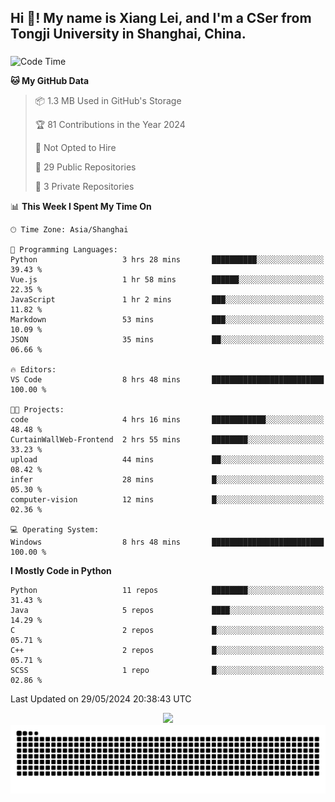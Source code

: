 <h2 align="left">Hi 👋! My name is Xiang Lei, and I'm a CSer from Tongji University in Shanghai, China.</h2>

###

<!--START_SECTION:waka-->
![Code Time](http://img.shields.io/badge/Code%20Time-490%20hrs%2041%20mins-blue)

**🐱 My GitHub Data** 

> 📦 1.3 MB Used in GitHub's Storage 
 > 
> 🏆 81 Contributions in the Year 2024
 > 
> 🚫 Not Opted to Hire
 > 
> 📜 29 Public Repositories 
 > 
> 🔑 3 Private Repositories 
 > 
📊 **This Week I Spent My Time On** 

```text
🕑︎ Time Zone: Asia/Shanghai

💬 Programming Languages: 
Python                   3 hrs 28 mins       ██████████░░░░░░░░░░░░░░░   39.43 % 
Vue.js                   1 hr 58 mins        ██████░░░░░░░░░░░░░░░░░░░   22.35 % 
JavaScript               1 hr 2 mins         ███░░░░░░░░░░░░░░░░░░░░░░   11.82 % 
Markdown                 53 mins             ███░░░░░░░░░░░░░░░░░░░░░░   10.09 % 
JSON                     35 mins             ██░░░░░░░░░░░░░░░░░░░░░░░   06.66 % 

🔥 Editors: 
VS Code                  8 hrs 48 mins       █████████████████████████   100.00 % 

🐱‍💻 Projects: 
code                     4 hrs 16 mins       ████████████░░░░░░░░░░░░░   48.48 % 
CurtainWallWeb-Frontend  2 hrs 55 mins       ████████░░░░░░░░░░░░░░░░░   33.23 % 
upload                   44 mins             ██░░░░░░░░░░░░░░░░░░░░░░░   08.42 % 
infer                    28 mins             █░░░░░░░░░░░░░░░░░░░░░░░░   05.30 % 
computer-vision          12 mins             █░░░░░░░░░░░░░░░░░░░░░░░░   02.36 % 

💻 Operating System: 
Windows                  8 hrs 48 mins       █████████████████████████   100.00 % 
```

**I Mostly Code in Python** 

```text
Python                   11 repos            ████████░░░░░░░░░░░░░░░░░   31.43 % 
Java                     5 repos             ████░░░░░░░░░░░░░░░░░░░░░   14.29 % 
C                        2 repos             █░░░░░░░░░░░░░░░░░░░░░░░░   05.71 % 
C++                      2 repos             █░░░░░░░░░░░░░░░░░░░░░░░░   05.71 % 
SCSS                     1 repo              █░░░░░░░░░░░░░░░░░░░░░░░░   02.86 % 
```




 Last Updated on 29/05/2024 20:38:43 UTC
<!--END_SECTION:waka-->

<div align="center">
  <img src="https://github-readme-stats.vercel.app/api?username=Lei00764&show_icons=true&theme=radical" />
 </div>

 <div align="center">

<picture>
  <source media="(prefers-color-scheme: dark)" srcset="https://raw.githubusercontent.com/Lei00764/Lei00764/output/github-contribution-grid-snake-dark.svg">
  <source media="(prefers-color-scheme: light)" srcset="https://raw.githubusercontent.com/Lei00764/Lei00764/output/github-contribution-grid-snake.svg">
  <img alt="github contribution grid snake animation" src="https://raw.githubusercontent.com/Lei00764/Lei00764/output/github-contribution-grid-snake.svg">
</picture>

</div>




